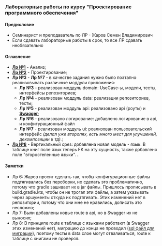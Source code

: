 ### Лабораторные работы по курсу "Проектирование программного обеспечения"

#### Предисловие
- Семинарист и преподаватель по ЛР - Жаров Семен Владимирович
- Если сдавать лабораторные работы в срок, то все ЛР сдавать необязательно

#### Оглавление
- [__Лр №1__](https://github.com/HanSoloCh/BMSTU_PPO/tree/main/lab_01) - Анализ; <br>
- [__Лр №2__](https://github.com/HanSoloCh/BMSTU_PPO/tree/main/lab_02) - Проектирование; <br>
- __Лр №3__ - __Лр №7__ - в качестве задания нужно было поэтапно реализовывать различные моддули приложения: <br>
  - __Лр №3__ - реализован моддуль domain: UseCase-ы, модели, тесты, интерфейсы репозиториев; <br>
  - __Лр №4__ - реализован моддуль data: реализации репозиториев, тесты;
  - __Лр №5__ - реализован моддуль api: реализовано api (роуты) и [__Swagger__](https://github.com/HanSoloCh/BMSTU_PPO/tree/main/lab_05);
  - __Лр №6__ - реализовано логирование: добавлено логирование в api, и конфигурационный файл 
  - __Лр №7__ - реализован моддуль ui: реализован пользовательский интерфейс _(делал уже второпях, есть много мест для улучшений, декомпозиции и тд)_.;
- [__Лр №8__](https://github.com/HanSoloCh/BMSTU_PPO/tree/lab_08/) - Вертикальный срез: добавлена новая модель - язык. В таблице книг поле язык теперь FK на эту сущность, также добавлено поле "второстепенные языки". .<br>

#### Заметки
  - Лр 6: Жаров просит сделать так, чтобы конфигурационные файлы подтягивались без персборки, но сделать это проблематично, потому что gradle зашивает их в jar файлы. Пришлось прописывать в build.gradle.kts, чтобы он не трогал эти файлы, а затем указывать через аршументы откуда их подтягивать. Этих изменений нет в репозитории, потому что они мне не нравились, дописать это несложно;
  - Лр 7: Были добавлены новые route в api, но в Swagger их не выносил;
  - Лр 8: В принципе route к таблице с языками работают (в Swagger этих изменений нет), миграцию до конца не проводил ([sql файл для миграции](https://github.com/HanSoloCh/BMSTU_PPO/tree/lab_08/lab_08/migration.sql)), поэтому тесты в data слое могут отваливаться, route к таблице с книгами не проверял.
